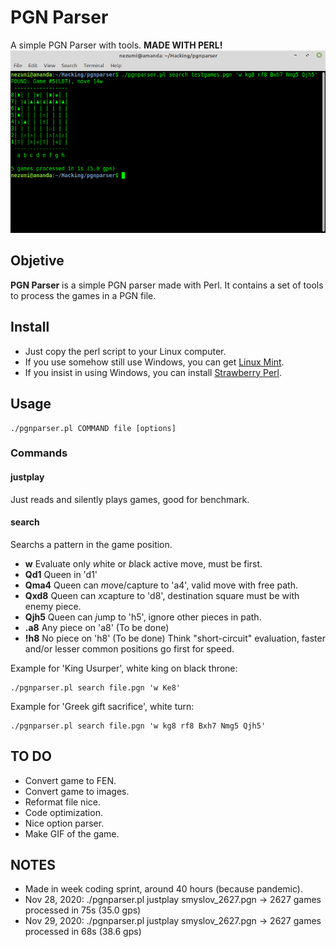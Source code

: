 # PGN Parser
A simple PGN Parser with tools. **MADE WITH PERL!**
![ScreenShot](https://raw.githubusercontent.com/NezumiRonin/pgnparser/main/screenshot.png)

## Objetive
**PGN Parser** is a simple PGN parser made with Perl.
It contains a set of tools to process the games in a PGN file.

## Install
* Just copy the perl script to your Linux computer.
* If you use somehow still use Windows, you can get [Linux Mint](https://linuxmint.com/).
* If you insist in using Windows, you can install [Strawberry Perl](http://strawberryperl.com/).
	

## Usage
```shell
./pgnparser.pl COMMAND file [options]
```

### Commands
#### justplay
Just reads and silently plays games, good for benchmark.
#### search
Searchs a pattern in the game position.

* **w**	Evaluate only *w*hite or *b*lack active move, must be first.
* **Qd1** Queen in 'd1'
* **Qma4** Queen can *m*ove/capture to 'a4', valid move with free path.
* **Qxd8** Queen can *x*capture to 'd8', destination square must be with enemy piece.
* **Qjh5** Queen can *j*ump to 'h5', ignore other pieces in path.
* **.a8**  Any piece on 'a8' (To be done)
* **!h8**  No piece on 'h8' (To be done)
Think "short-circuit" evaluation, faster and/or lesser common positions go first for speed.

Example for 'King Usurper', white king on black throne:
```shell
./pgnparser.pl search file.pgn 'w Ke8'
```

Example for 'Greek gift sacrifice', white turn:
```shell
./pgnparser.pl search file.pgn 'w kg8 rf8 Bxh7 Nmg5 Qjh5'
```


## TO DO
* Convert game to FEN.
* Convert game to images.
* Reformat file nice.
* Code optimization.
* Nice option parser.
* Make GIF of the game.


## NOTES
* Made in week coding sprint, around 40 hours (because pandemic).
* Nov 28, 2020: ./pgnparser.pl justplay smyslov_2627.pgn -> 2627 games processed in 75s (35.0 gps)
* Nov 29, 2020: ./pgnparser.pl justplay smyslov_2627.pgn -> 2627 games processed in 68s (38.6 gps)


